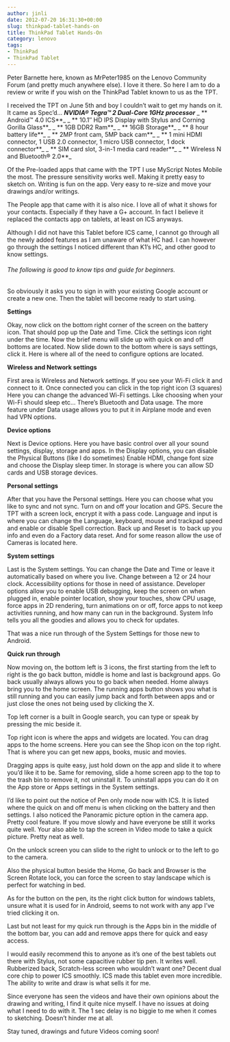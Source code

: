 ```yaml
---
author: jinli
date: 2012-07-20 16:31:30+00:00
slug: thinkpad-tablet-hands-on
title: ThinkPad Tablet Hands-On
category: lenovo
tags:
- ThinkPad
- ThinkPad Tablet
---
```

Peter Barnette here, known as MrPeter1985 on the Lenovo Community Forum (and pretty much anywhere else). I love it there. So here I am to do a review or write if you wish on the ThinkPad Tablet known to us as the TPT.

I received the TPT on June 5th and boy I couldn’t wait to get my hands on it. It came as Spec’d…
_**NVIDIA® Tegra™ 2 Dual-Core 1GHz processor**_
_ ** Android™ 4.0 ICS**_
_ ** 10.1″ HD IPS Display with Stylus and Corning Gorilla Glass**_
_ ** 1GB DDR2 Ram**_
_ ** 16GB Storage**_
_ ** 8 hour battery life**_
_ ** 2MP front cam, 5MP back cam**_
_ ** 1 mini HDMI connector, 1 USB 2.0 connector, 1 micro USB connector, 1 dock connector**_
_ ** SIM card slot, 3-in-1 media card reader**_
_ ** Wireless N and Bluetooth® 2.0**_

Of the Pre-loaded apps that came with the TPT I use MyScript Notes Mobile the most. The pressure sensitivity works well. Making it pretty easy to sketch on. Writing is fun on the app. Very easy to re-size and move your drawings and/or writings.

The People app that came with it is also nice. I love all of what it shows for your contacts. Especially if they have a G+ account. In fact I believe it replaced the contacts app on tablets, at least on ICS anyways.

Although I did not have this Tablet before ICS came, I cannot go through all the newly added features as I am unaware of what HC had. I can however go through the settings I noticed different than K1’s HC, and other good to know settings.


###### The following is good to know tips and guide for beginners.


So obviously it asks you to sign in with your existing Google account or create a new one. Then the tablet will become ready to start using.

**Settings**

Okay, now click on the bottom right corner of the screen on the battery icon. That should pop up the Date and Time. Click the settings icon right under the time. Now the brief menu will slide up with quick on and off bottoms are located. Now slide down to the bottom where is says settings, click it. Here is where all of the need to configure options are located.

**Wireless and Network settings**

First area is Wireless and Network settings. If you see your Wi-Fi click it and connect to it. Once connected you can click in the top right icon (3 squares) Here you can change the advanced Wi-Fi settings. Like choosing when your Wi-Fi should sleep etc…
There’s Bluetooth and Data usage. The more feature under Data usage allows you to put it in Airplane mode and even had VPN options.

**Device options**

Next is Device options. Here you have basic control over all your sound settings, display, storage and apps. In the Display options, you can disable the Physical Buttons (like I do sometimes) Enable HDMI, change font size and choose the Display sleep timer. In storage is where you can allow SD cards and USB storage devices.

**Personal settings**

After that you have the Personal settings. Here you can choose what you like to sync and not sync. Turn on and off your location and GPS. Secure the TPT with a screen lock, encrypt it with a pass code. Language and input is where you can change the Language, keyboard, mouse and trackpad speed and enable or disable Spell correction. Back up and Reset is  to back up you info and even do a Factory data reset. And for some reason allow the use of Cameras is located here.

**System settings**

Last is the System settings. You can change the Date and Time or leave it automatically based on where you live. Change between a 12 or 24 hour clock. Accessibility options for those in need of assistance. Developer options allow you to enable USB debugging, keep the screen on when plugged in, enable pointer location, show your touches, show CPU usage, force apps in 2D rendering, turn animations on or off, force apps to not keep activities running, and how many can run in the background. System Info tells you all the goodies and allows you to check for updates.

That was a nice run through of the System Settings for those new to Android.

**Quick run through**

Now moving on, the bottom left is 3 icons, the first starting from the left to right is the go back button, middle is home and last is background apps. Go back usually always allows you to go back when needed. Home always bring you to the home screen. The running apps button shows you what is still running and you can easily jump back and forth between apps and or just close the ones not being used by clicking the X.

Top left corner is a built in Google search, you can type or speak by pressing the mic beside it.

Top right icon is where the apps and widgets are located. You can drag apps to the home screens. Here you can see the Shop icon on the top right. That is where you can get new apps, books, music and movies.

Dragging apps is quite easy, just hold down on the app and slide it to where you’d like it to be. Same for removing, slide a home screen app to the top to the trash bin to remove it, not uninstall it. To uninstall apps you can do it on the App store or Apps settings in the System settings.

I’d like to point out the notice of Pen only mode now with ICS. It is listed where the quick on and off menu is when clicking on the battery and then settings.
I also noticed the Panoramic picture option in the camera app. Pretty cool feature. If you move slowly and have everyone be still it works quite well. Your also able to tap the screen in Video mode to take a quick picture. Pretty neat as well.

On the unlock screen you can slide to the right to unlock or to the left to go to the camera.

Also the physical button beside the Home, Go back and Browser is the Screen Rotate lock, you can force the screen to stay landscape which is perfect for watching in bed.

As for the button on the pen, its the right click button for windows tablets, unsure what it is used for in Android, seems to not work with any app I’ve tried clicking it on.

Last but not least for my quick run through is the Apps bin in the middle of the bottom bar, you can add and remove apps there for quick and easy access.

I would easily recommend this to anyone as it’s one of the best tablets out there with Stylus, not some capacitive rubber tip pen. It writes well. Rubberized back, Scratch-less screen who wouldn’t want one? Decent dual core chip to power ICS smoothly. ICS made this tablet even more incredible. The ability to write and draw is what sells it for me.

Since everyone has seen the videos and have their own opinions about the drawing and writing, I find it quite nice myself. I have no issues at doing what I need to do with it. The 1 sec delay is no biggie to me when it comes to sketching. Doesn’t hinder me at all.

Stay tuned, drawings and future Videos coming soon!
